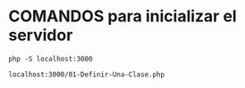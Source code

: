 # COMANDOS para inicializar el servidor
    
    php -S localhost:3000  

    localhost:3000/01-Definir-Una-Clase.php